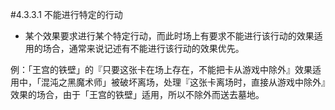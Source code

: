 #4.3.3.1        不能进行特定的行动
* 某个效果要求进行某个特定行动，而此时场上有要求不能进行该行动的效果适用的场合，通常来说记述有不能进行该行动的效果优先。

例：「王宫的铁壁」的『只要这张卡在场上存在，不能把卡从游戏中除外』效果适用中，「混沌之黑魔术师」被破坏离场，处理『这张卡离场时，直接从游戏中除外』效果的场合，由于「王宫的铁壁」适用，所以不除外而送去墓地。
